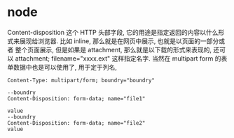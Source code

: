  # node

Content-disposition 这个 HTTP 头部字段, 它的用途是指定返回的内容以什么形式来展现给浏览器. 比如 inline, 那么就是在网页中展示, 也就是以页面的一部分或者
整个页面展示, 但是如果是 attachment, 那么就是以下载的形式来表现的, 还可以 attachment; filename="xxxx.ext" 这样指定名字.
当然在 multipart form 的表单数据中也是可以使用了, 用于定于列名, 
```
Content-Type: multipart/form; boundry="boundry"

--boundry
Content-Disposition: form-data; name="file1"

value
--boundry
Content-Disposition: form-data; name="file2"
value
```